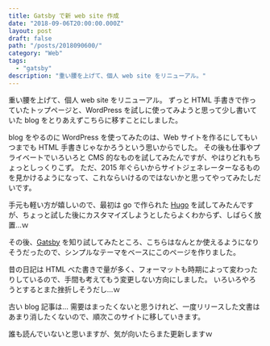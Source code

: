 ```yaml
---
title: Gatsby で新 web site 作成
date: "2018-09-06T20:00:00.000Z"
layout: post
draft: false
path: "/posts/2018090600/"
category: "Web"
tags:
  - "gatsby"
description: "重い腰を上げて、個人 web site をリニューアル。"
---
```

重い腰を上げて、個人 web site をリニューアル。
ずっと HTML 手書きで作っていたトップページと、WordPress を試しに使ってみようと思って少し書いていた blog をとりあえずこちらに移すことにしました。

blog をやるのに WordPress を使ってみたのは、Web サイトを作るにしてもいつまでも HTML 手書きじゃなかろうという思いからでした。
その後も仕事やプライベートでいろいろと CMS 的なものを試してみたんですが、やはりどれもちょっとしっくりこず。
ただ、2015 年ぐらいからサイトジェネレーターなるものを見かけるようになって、これならいけるのではないかと思ってやってみたしだいです。

手元も軽い方が嬉しいので、最初は go で作られた [Hugo](https://gohugo.io) を試してみたんですが、ちょっと試した後にカスタマイズしようとしたらよくわからず、しばらく放置…ｗ

その後、[Gatsby](https://www.gatsbyjs.org/) を知り試してみたところ、こちらはなんとか使えるようになりそうだったので、シンプルなテーマをベースにこのページを作りました。

昔の日記は HTML べた書きで量が多く、フォーマットも時期によって変わったりしているので、手間も考えてもう変更しない方向にしました。
いろいろやろうとするとまた挫折しそうだし…ｗ

古い blog 記事は… 需要はまったくないと思うけれど、一度リリースした文書はあまり消したくないので、順次このサイトに移していきます。

誰も読んでいないと思いますが、気が向いたらまた更新しますｗ
